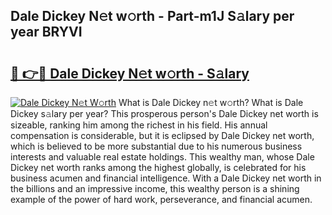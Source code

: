 ## Dale Dickey N𝚎t w𝚘rth - Part-m1J S𝚊lary per year BRYVI

# <h2><a href="http://gc31xb.nevu.top/?p=Dale+Dickey">🔗 👉🔴 Dale Dickey N𝚎t w𝚘rth - S𝚊lary</a></h2>

[![Dale Dickey N𝚎t W𝚘rth](https://i.imgur.com/Oavwk0R.jpeg)](http://gc31xb.nevu.top/?p=Dale+Dickey)
What is Dale Dickey n𝚎t w𝚘rth? What is Dale Dickey s𝚊lary per year?
This prosperous person's Dale Dickey net worth is sizeable, ranking him among the richest in his field. His annual compensation is considerable, but it is eclipsed by Dale Dickey net worth, which is believed to be more substantial due to his numerous business interests and valuable real estate holdings. This wealthy man, whose Dale Dickey net worth ranks among the highest globally, is celebrated for his business acumen and financial intelligence. With a Dale Dickey net worth in the billions and an impressive income, this wealthy person is a shining example of the power of hard work, perseverance, and financial acumen.
